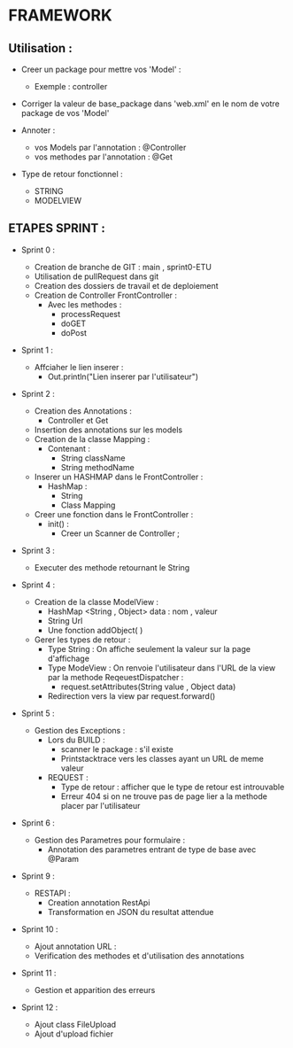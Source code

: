 # FRAMEWORK

## Utilisation : 
- Creer un package pour mettre vos 'Model' : 
    - Exemple : controller 

- Corriger la valeur de base_package dans  'web.xml' en le nom de votre package de vos 'Model' 

- Annoter : 
    - vos Models par l'annotation :  @Controller 
    - vos methodes par l'annotation : @Get 

- Type de retour fonctionnel : 
    - STRING 
    - MODELVIEW 

## ETAPES SPRINT : 
- Sprint 0 : 
    - Creation de branche de GIT : main , sprint0-ETU 
    - Utilisation de pullRequest dans git
    - Creation des dossiers de travail et de deploiement 
    - Creation de Controller FrontController : 
        - Avec les methodes : 
            - processRequest 
            - doGET 
            - doPost 
- Sprint 1 : 
    - Affciaher le lien inserer : 
        - Out.println("Lien inserer par l'utilisateur")

- Sprint 2 : 
    - Creation des  Annotations :
        - Controller et Get 
    - Insertion des annotations sur les models 
    - Creation de la classe Mapping : 
        - Contenant : 
            - String className 
            - String methodName 
    - Inserer un HASHMAP dans le FrontController : 
        - HashMap : 
            - String 
            - Class Mapping 
    - Creer une fonction dans le FrontController : 
        - init() : 
            - Creer un Scanner de Controller ; 
        
- Sprint 3 : 
    - Executer des methode retournant le String 
- Sprint 4 : 
    - Creation de la classe ModelView : 
        - HashMap <String , Object> data   : nom , valeur 
        - String Url 
        - Une fonction addObject( )
    - Gerer les types de retour :
        - Type String : On affiche seulement la valeur sur la page d'affichage 
        - Type ModeView : On renvoie l'utilisateur dans l'URL de la view par la methode ReqeuestDispatcher : 
            - request.setAttributes(String value , Object data) 
        - Redirection vers la view par request.forward()

- Sprint 5 : 
    - Gestion des Exceptions : 
        - Lors du BUILD : 
            - scanner le package : s'il existe 
            - Printstacktrace vers les classes ayant un URL de meme valeur 
        - REQUEST :
            - Type de retour : afficher que le type de retour est introuvable 
            - Erreur 404 si on ne trouve pas de page lier a la methode placer par l'utilisateur 

- Sprint 6 : 
    - Gestion des Parametres pour formulaire : 
        - Annotation des parametres entrant de type de base avec @Param 
        

- Sprint 9 : 
    - RESTAPI : 
        - Creation annotation RestApi 
        - Transformation en JSON du resultat attendue 
        
- Sprint 10 : 
    - Ajout annotation URL : 
    - Verification des methodes et d'utilisation des annotations
 
- Sprint 11 :
    - Gestion et apparition des erreurs

- Sprint 12 :
    - Ajout class FileUpload
    - Ajout d'upload fichier 
